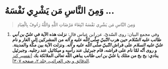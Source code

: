 # وَمِنَ النَّاسِ مَن يَشْرِي نَفْسَهُ ...

> وَمِنَ النَّاسِ مَن يَشْرِي نَفْسَهُ ابْتِغَاءَ مَرْضَاتِ اللَّهِ وَاللَّهُ رَءُوفٌ بِالْعِبَادِ

1. وفي مجمع البيان: روى السّديّ، عن ابن عباس قال: **نزلت هذه الآية في
   _عليّ بن أبي طالب عليه السّلام_ حين هرب _النّبيّ صلّى اللّه عليه و آله_
   من المشركين إلى الغار و نام _عليّ عليه السلام_ على فراش _النّبيّ صلّى
   اللّه عليه و آله_. ونزلت الآية بين مكّة والمدينة. و روى أنّه لمّا نام
   على فراشه، قام جبرئيل عند رأسه و ميكائيل عند رجليه. وجبرئيل ينادي:
   بخ بخ من مثلك يا _عليّ بن ابى طالب_ يباهي اللّه تعالى الملائكة بك**
   [[تفسير کنز الدقائق و بحر الغرائب، جلد ۲، صفحه ۳۰۷][1]].

[1]: http://noo.rs/17vlG
